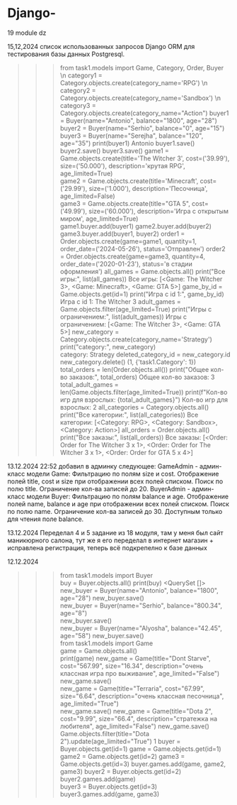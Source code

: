 # Django-
19 module dz

15,12,2024 
список использованных запросов Django ORM для тестирования базы данных Postgresql.
>>> from task1.models import Game, Category, Order, Buyer \n
>>> category1 = Category.objects.create(category_name='RPG') \n
>>> category2 = Category.objects.create(category_name='Sandbox') \n
>>> category3 = Category.objects.create(category_name="Action")
>>> buyer1 = Buyer(name="Antonio", balance="1800", age="28")                     
>>> buyer2 = Buyer(name="Serhio", balance="0", age="15")     
>>> buyer3 = Buyer(name="Serejha", balance="120", age="35") 
>>> print(buyer1) 
Antonio
>>> buyer1.save()
>>> buyer2.save() 
>>> buyer3.save() 
>>> game1 = Game.objects.create(title='The Witcher 3', cost=('39.99'), size=('50.000'), description='крутая RPG', age_limited=True)        
>>> game2 = Game.objects.create(title='Minecraft', cost=('29.99'), size=('1.000'), description='Песочница', age_limited=False)               
>>> game3 = Game.objects.create(title="GTA 5", cost=('49.99'), size=('60.000'), description='Игра с открытым миром', age_limited=True)  
>>> game1.buyer.add(buyer1)
>>> game2.buyer.add(buyer2)
>>> game3.buyer.add(buyer1, buyer2)
>>> order1 = Order.objects.create(game=game1, quantity=1, order_date=('2024-05-26'), status='Отправлен') 
>>> order2 = Order.objects.create(game=game3, quantity=4, order_date=('2020-01-23'), status='в стадии оформления') 
>>> all_games = Game.objects.all()
>>> print("Все игры:", list(all_games))
Все игры: [<Game: The Witcher 3>, <Game: Minecraft>, <Game: GTA 5>]
>>> game_by_id = Game.objects.get(id=1)
>>> print("Игра с id 1:", game_by_id)
Игра с id 1: The Witcher 3
>>> adult_games = Game.objects.filter(age_limited=True)
>>> print("Игры с ограничением:", list(adult_games))
Игры с ограничением: [<Game: The Witcher 3>, <Game: GTA 5>]
>>> new_category = Category.objects.create(category_name='Strategy')
>>> print("category:", new_category)       
category: Strategy
>>> deleted_category_id = new_category.id
>>> new_category.delete()
(1, {'task1.Category': 1})
>>> total_orders = len(Order.objects.all())
>>> print("Общее кол-во заказов:", total_orders)
Общее кол-во заказов: 3
>>> total_adult_games = len(Game.objects.filter(age_limited=True))
>>> print(f"Кол-во игр для взрослых: {total_adult_games}")
Кол-во игр для взрослых: 2
>>> all_categories = Category.objects.all()
>>> print("Все категории:", list(all_categories))
Все категории: [<Category: RPG>, <Category: Sandbox>, <Category: Action>]
>>> all_orders = Order.objects.all()
>>> print("Все заказы:", list(all_orders))
Все заказы: [<Order: Order for The Witcher 3 x 1>, <Order: Order for The Witcher 3 x 1>, <Order: Order for GTA 5 x 4>]
>>>


13.12.2024 22:52
добавил в админку следующее:
GameAdmin - админ-класс модели Game:
Фильтрацию по полям size и cost.
Отображение полей title, cost и size при отображении всех полей списком.
Поиск по полю title.
Ограничение кол-ва записей до 20.
BuyerAdmin - админ-класс модели Buyer:
Фильтрацию по полям balance и age.
Отображение полей name, balance и age при отображении всех полей списком.
Поиск по полю name.
Ограничение кол-ва записей до 30.
Доступным только для чтения поле balance.

13.12.2024
Переделал 4 и 5 задание из 18 модуля, там у меня был сайт маникюрного салона, тут же я его переделал в интернет магазин + исправлена регистрация, теперь всё подкрепелно к базе данных 

12.12.2024
>>> from task1.models import Buyer   
>>> buy = Buyer.objects.all()
>>> print(buy) 
<QuerySet []>
>>> new_buyer = Buyer(name="Antonio", balance="1800", age="28") 
>>> new_buyer.save()                                           
>>> new_buyer = Buyer(name="Serhio", balance="800.34", age="8")  
>>> new_buyer.save()                                            
>>> new_buyer = Buyer(name="Alyosha", balance="42.45", age="58") 
>>> new_buyer.save()                                             
>>> from task1.models import Game                               
>>> game = Game.objects.all()                                    
>>> print(game) 
>>> new_game = Game(title="Dont Starve", cost="567.99", size="16.34", description="очень классная игра про выживание", age_limited="False") 
>>> new_game.save()                                                                                                                         
>>> new_game = Game(title="Terraria", cost="67.99", size="6.64", description="очень классная песочница", age_limited="True")           
>>> new_game.save()
>>> new_game = Game(title="Dota 2", cost="9.99", size="66.4", description="стратежка на любителя", age_limited="False")
>>> new_game.save()
>>> Game.objects.filter(title="Dota 2").update(age_limited="True")
1
 >>> buyer = Buyer.objects.get(id=1) 
>>> game = Game.objects.get(id=1)   
>>> game2 = Game.objects.get(id=2) 
>>> game3 = Game.objects.get(id=3) 
>>> buyer.games.add(game, game2, game3) 
>>> buyer2 = Buyer.objects.get(id=2)    
>>> buyer2.games.add(game)              
>>> buyer3 = Buyer.objects.get(id=3) 
>>> buyer3.games.add(game, game3)
